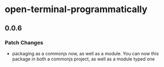 # open-terminal-programmatically

## 0.0.6

### Patch Changes

- packaging as a commonjs now, as well as a module. You can now this package in both a commonjs project, as well as a module typed one

